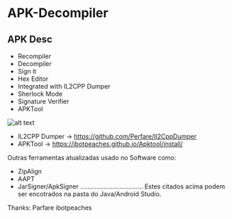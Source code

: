 # APK-Decompiler
APK Desc
-------------------------------
- Recompiler
- Decompiler
- Sign it
- Hex Editor
- Integrated with IL2CPP Dumper
- Sherlock Mode
- Signature Verifier
- APKTool

![alt text](https://i.ibb.co/VVRqYfB/desc-apk.png)
- IL2CPP Dumper -> https://github.com/Perfare/Il2CppDumper
- APKTool -> https://ibotpeaches.github.io/Apktool/install/

Outras ferramentas atualizadas usado no Software como:
- ZipAlign
- AAPT
- JarSigner/ApkSigner
...................................
Estes citados acima podem ser encotrados na pasta do Java/Android Studio.

Thanks:
Parfare
ibotpeaches
